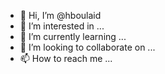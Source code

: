 - 👋 Hi, I’m @hboulaid
- 👀 I’m interested in ...
- 🌱 I’m currently learning ...
- 💞️ I’m looking to collaborate on ...
- 📫 How to reach me ...

<!---
hboulaid/hboulaid is a ✨ special ✨ repository because its `README.md` (this file) appears on your GitHub profile.
You can click the Preview link to take a look at your changes.
--->
